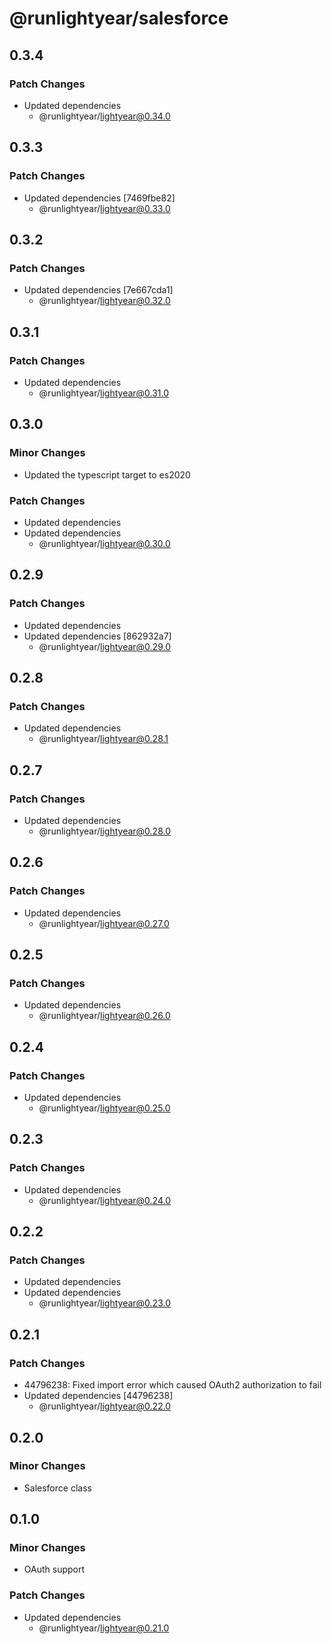 # @runlightyear/salesforce

## 0.3.4

### Patch Changes

- Updated dependencies
  - @runlightyear/lightyear@0.34.0

## 0.3.3

### Patch Changes

- Updated dependencies [7469fbe82]
  - @runlightyear/lightyear@0.33.0

## 0.3.2

### Patch Changes

- Updated dependencies [7e667cda1]
  - @runlightyear/lightyear@0.32.0

## 0.3.1

### Patch Changes

- Updated dependencies
  - @runlightyear/lightyear@0.31.0

## 0.3.0

### Minor Changes

- Updated the typescript target to es2020

### Patch Changes

- Updated dependencies
- Updated dependencies
  - @runlightyear/lightyear@0.30.0

## 0.2.9

### Patch Changes

- Updated dependencies
- Updated dependencies [862932a7]
  - @runlightyear/lightyear@0.29.0

## 0.2.8

### Patch Changes

- Updated dependencies
  - @runlightyear/lightyear@0.28.1

## 0.2.7

### Patch Changes

- Updated dependencies
  - @runlightyear/lightyear@0.28.0

## 0.2.6

### Patch Changes

- Updated dependencies
  - @runlightyear/lightyear@0.27.0

## 0.2.5

### Patch Changes

- Updated dependencies
  - @runlightyear/lightyear@0.26.0

## 0.2.4

### Patch Changes

- Updated dependencies
  - @runlightyear/lightyear@0.25.0

## 0.2.3

### Patch Changes

- Updated dependencies
  - @runlightyear/lightyear@0.24.0

## 0.2.2

### Patch Changes

- Updated dependencies
- Updated dependencies
  - @runlightyear/lightyear@0.23.0

## 0.2.1

### Patch Changes

- 44796238: Fixed import error which caused OAuth2 authorization to fail
- Updated dependencies [44796238]
  - @runlightyear/lightyear@0.22.0

## 0.2.0

### Minor Changes

- Salesforce class

## 0.1.0

### Minor Changes

- OAuth support

### Patch Changes

- Updated dependencies
  - @runlightyear/lightyear@0.21.0
